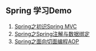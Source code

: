 ## Spring 学习Demo



1. [Spring之初识Spring MVC](https://kevinrocka.github.io/2018/10/22/spring_spring_mvc/)
2. [Spring之Spring注解与数据绑定](https://kevinrocka.github.io/2018/11/03/spring_spring_anno/)
3. [Spring之面向切面编程AOP](https://kevinrocka.github.io/2018/11/08/spring_spring_aop/)